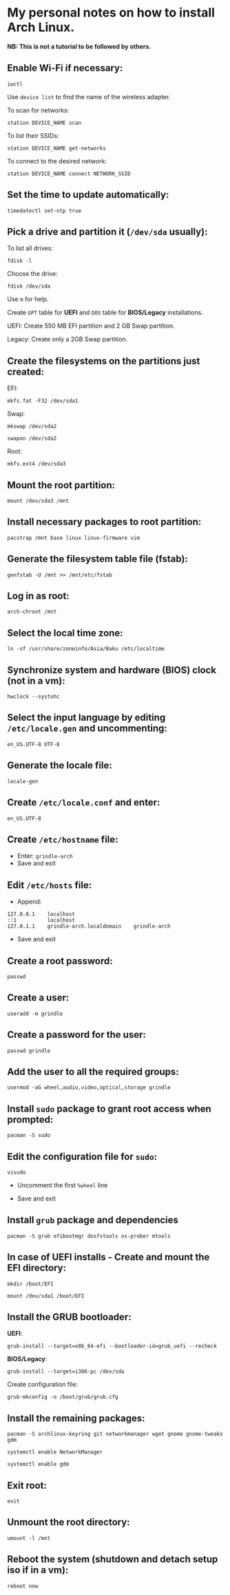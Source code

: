 # My personal notes on how to install Arch Linux.

**NB: This is not a tutorial to be followed by others.**

## Enable Wi-Fi if necessary:
```
iwctl
```
Use ```device list``` to find the name of the wireless adapter.

To scan for networks:
```
station DEVICE_NAME scan
```
To list their SSIDs:
```
station DEVICE_NAME get-networks
```
To connect to the desired network:
```
station DEVICE_NAME connect NETWORK_SSID
```

## Set the time to update automatically:
```
timedatectl set-ntp true
```

## Pick a drive and partition it (```/dev/sda``` usually):
To list all drives:
```
fdisk -l
```
Choose the drive:
```
fdisk /dev/sda
```
Use ```m``` for help.

Create ```GPT``` table for **UEFI** and ```DOS``` table for **BIOS/Legacy** installations.

UEFI: Create 550 MB EFI partition and 2 GB Swap partition.

Legacy: Create only a 2GB Swap partition.


## Create the filesystems on the partitions just created:
EFI:
```
mkfs.fat -F32 /dev/sda1
```
Swap:
```
mkswap /dev/sda2
```
```
swapon /dev/sda2
```
Root:
```
mkfs.ext4 /dev/sda3
```

## Mount the root partition:

```
mount /dev/sda3 /mnt
```

## Install necessary packages to root partition:

```
pacstrap /mnt base linux linux-firmware vim
```

## Generate the filesystem table file (fstab):

```
genfstab -U /mnt >> /mnt/etc/fstab
```

## Log in as root:

```
arch-chroot /mnt
```

## Select the local time zone:

```
ln -sf /usr/share/zoneinfo/Asia/Baku /etc/localtime
```

## Synchronize system and hardware (BIOS) clock (not in a vm):

```
hwclock --systohc
```

## Select the input language by editing ```/etc/locale.gen``` and uncommenting:
```
en_US.UTF-8 UTF-8
```

## Generate the locale file:

```
locale-gen
```

## Create ```/etc/locale.conf``` and enter:
```
en_US.UTF-8
```

## Create ```/etc/hostname``` file:

* Enter: ```grindle-arch```
* Save and exit

## Edit ```/etc/hosts``` file:

* Append:
```
127.0.0.1    localhost
::1          localhost
127.0.1.1    grindle-arch.localdomain    grindle-arch
```
* Save and exit

## Create a root password:

```
passwd
```

## Create a user:

```
useradd -m grindle
```

## Create a password for the user:

```
passwd grindle
```

## Add the user to all the required groups:

```
usermod -aG wheel,audio,video,optical,storage grindle
```

## Install ```sudo``` package to grant root access when prompted:

```
pacman -S sudo
```

## Edit the configuration file for ```sudo```:

```
visudo
```
* Uncomment the first ```%wheel``` line

* Save and exit

## Install ```grub``` package and dependencies

```
pacman -S grub efibootmgr dosfstools os-prober mtools
```

## In case of UEFI installs - Create and mount the EFI directory:

```
mkdir /boot/EFI
```
```
mount /dev/sda1 /boot/EFI
```

## Install the GRUB bootloader:
**UEFI**:
```
grub-install --target=x86_64-efi --bootloader-id=grub_uefi --recheck
```
**BIOS/Legacy**:
```
grub-install --target=i386-pc /dev/sda
```
Create configuration file:
```
grub-mkconfig -o /boot/grub/grub.cfg
```

## Install the remaining packages:

```
pacman -S archlinux-keyring git networkmanager wget gnome gnome-tweaks gdm
```
```
systemctl enable NetworkManager
```
```
systemctl enable gdm
```

## Exit root:

```
exit
```

## Unmount the root directory:

```
umount -l /mnt
```

## Reboot the system (shutdown and detach setup iso if in a vm):

```
reboot now
```
